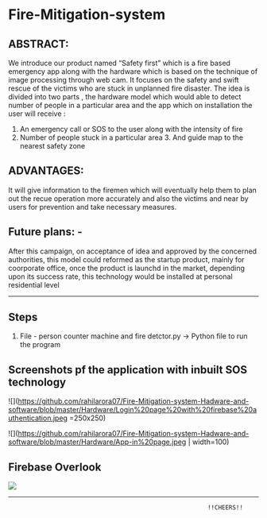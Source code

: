 # Fire-Mitigation-system

## ABSTRACT:

We introduce our product named “Safety first” which is a fire based emergency app along with the hardware which is 
based on the technique of image processing through web cam.
It focuses on the safety and swift rescue of the victims who are stuck in unplanned fire disaster. 
The idea is divided into two parts , the hardware model which would able to detect number of people
in a particular area and the app which on installation the user will receive : 
1. An emergency call or SOS to the user along with the intensity of fire 
2. Number of people stuck in a particular area 3. And guide map to the nearest safety zone

## ADVANTAGES:

It will give information to the firemen which will eventually help them to plan out the recue operation more accurately 
and also the victims and near by users for prevention and take necessary measures.

## Future plans: -

After this campaign, on acceptance of idea and approved by the concerned authorities,
this model could reformed as the startup product, mainly for coorporate office, once the product is launchd in the market, 
depending upon its success rate, this technology would be installed at personal residential level

************************************************************************************************************************************
## Steps
1) File - person counter machine and fire detctor.py -> Python file to run the program

## Screenshots pf the application with inbuilt SOS technology

![](https://github.com/rahilarora07/Fire-Mitigation-system-Hadware-and-software/blob/master/Hardware/Login%20page%20with%20firebase%20authentication.jpeg =250x250)

![](https://github.com/rahilarora07/Fire-Mitigation-system-Hadware-and-software/blob/master/Hardware/App-in%20page.jpeg | width=100)

## Firebase Overlook
![](https://github.com/rahilarora07/Fire-Mitigation-system-Hadware-and-software/blob/master/Hardware/Firebase%20image.JPG)
*************************************************************************************************************************************

                                                            !!CHEERS!!
 
